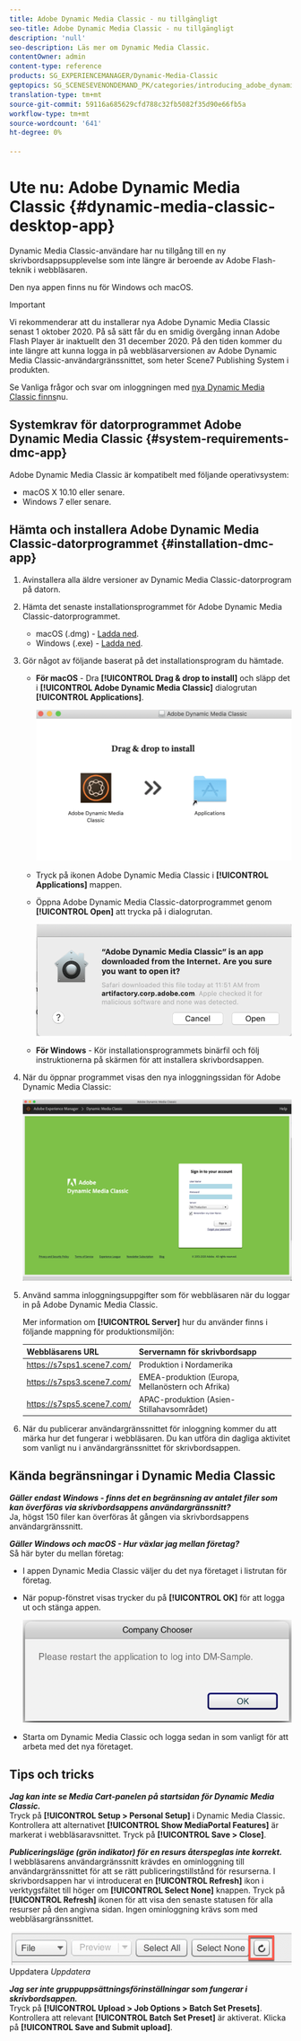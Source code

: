 ```yaml
---
title: Adobe Dynamic Media Classic - nu tillgängligt
seo-title: Adobe Dynamic Media Classic - nu tillgängligt
description: 'null'
seo-description: Läs mer om Dynamic Media Classic.
contentOwner: admin
content-type: reference
products: SG_EXPERIENCEMANAGER/Dynamic-Media-Classic
geptopics: SG_SCENESEVENONDEMAND_PK/categories/introducing_adobe_dynamic_media_classic
translation-type: tm+mt
source-git-commit: 59116a685629cfd788c32fb5082f35d90e66fb5a
workflow-type: tm+mt
source-wordcount: '641'
ht-degree: 0%

---
```



# Ute nu: Adobe Dynamic Media Classic {#dynamic-media-classic-desktop-app}

Dynamic Media Classic-användare har nu tillgång till en ny skrivbordsappsupplevelse som inte längre är beroende av Adobe Flash-teknik i webbläsaren.

Den nya appen finns nu för Windows och macOS.

>[!IMPORTANT]
>
>Vi rekommenderar att du installerar nya Adobe Dynamic Media Classic senast 1 oktober 2020. På så sätt får du en smidig övergång innan Adobe Flash Player är inaktuellt den 31 december 2020. På den tiden kommer du inte längre att kunna logga in på webbläsarversionen av Adobe Dynamic Media Classic-användargränssnittet, som heter Scene7 Publishing System i produkten.

Se Vanliga frågor och svar om inloggningen med [nya Dynamic Media Classic finns](/help/new-ui-2020.md)nu.

## Systemkrav för datorprogrammet Adobe Dynamic Media Classic {#system-requirements-dmc-app}

Adobe Dynamic Media Classic är kompatibelt med följande operativsystem:
* macOS X 10.10 eller senare.
* Windows 7 eller senare.

## Hämta och installera Adobe Dynamic Media Classic-datorprogrammet {#installation-dmc-app}

1. Avinstallera alla äldre versioner av Dynamic Media Classic-datorprogram på datorn.

1. Hämta det senaste installationsprogrammet för Adobe Dynamic Media Classic-datorprogrammet.

   * macOS (.dmg) - [Ladda ned](http://download.macromedia.com/dynamic-media-classic/20.20.1/adobe-dynamic-media-classic-20.20.1.dmg).
   * Windows (.exe) - [Ladda ned](lhttp://download.macromedia.com/dynamic-media-classic/20.20.1/adobe-dynamic-media-classic-20.20.1.exe).

1. Gör något av följande baserat på det installationsprogram du hämtade.

   * **För macOS** - Dra **[!UICONTROL Drag & drop to install]** och släpp det i **[!UICONTROL Adobe Dynamic Media Classic]** dialogrutan **[!UICONTROL Applications]**.

      ![Dra och släpp installation i macOS](/help/assets/dragondrop-install.png)

   * Tryck på ikonen Adobe Dynamic Media Classic i **[!UICONTROL Applications]** mappen.
   * Öppna Adobe Dynamic Media Classic-datorprogrammet genom **[!UICONTROL Open]** att trycka på i dialogrutan.

      ![Öppna hämtat program](/help/assets/open-dmclassicapp.png)

   * **För Windows** - Kör installationsprogrammets binärfil och följ instruktionerna på skärmen för att installera skrivbordsappen.

1. När du öppnar programmet visas den nya inloggningssidan för Adobe Dynamic Media Classic:

   ![Dynamic Media Classic-inloggning](/help/assets/dmclassic-login.png)

1. Använd samma inloggningsuppgifter som för webbläsaren när du loggar in på Adobe Dynamic Media Classic.

   Mer information om **[!UICONTROL Server]** hur du använder finns i följande mappning för produktionsmiljön:

   | Webbläsarens URL | Servernamn för skrivbordsapp |
   |---|---|
   | https://s7sps1.scene7.com/ | Produktion i Nordamerika |
   | https://s7sps3.scene7.com/ | EMEA-produktion (Europa, Mellanöstern och Afrika) |
   | https://s7sps5.scene7.com/ | APAC-produktion (Asien-Stillahavsområdet) |

1. När du publicerar användargränssnittet för inloggning kommer du att märka hur det fungerar i webbläsaren. Du kan utföra din dagliga aktivitet som vanligt nu i användargränssnittet för skrivbordsappen.

## Kända begränsningar i Dynamic Media Classic

**_Gäller endast Windows - finns det en begränsning av antalet filer som kan överföras via skrivbordsappens användargränssnitt?_**<br> Ja, högst 150 filer kan överföras åt gången via skrivbordsappens användargränssnitt.

**_Gäller Windows och macOS - Hur växlar jag mellan företag?_**<br> Så här byter du mellan företag:
* I appen Dynamic Media Classic väljer du det nya företaget i listrutan för företag.
* När popup-fönstret visas trycker du på **[!UICONTROL OK]** för att logga ut och stänga appen.

   ![Starta om appen för att använda det nya företaget](/help/assets/dmclassic-new-company.png)
* Starta om Dynamic Media Classic och logga sedan in som vanligt för att arbeta med det nya företaget.

## Tips och tricks

**_Jag kan inte se Media Cart-panelen på startsidan för Dynamic Media Classic._**<br> Tryck på **[!UICONTROL Setup > Personal Setup]** i Dynamic Media Classic. Kontrollera att alternativet **[!UICONTROL Show MediaPortal Features]** är markerat i webbläsaravsnittet. Tryck på **[!UICONTROL Save > Close]**.

**_Publiceringsläge (grön indikator) för en resurs återspeglas inte korrekt._**<br> I webbläsarens användargränssnitt krävdes en ominloggning till användargränssnittet för att se rätt publiceringstillstånd för resurserna. I skrivbordsappen har vi introducerat en **[!UICONTROL Refresh]** ikon i verktygsfältet till höger om **[!UICONTROL Select None]** knappen. Tryck på **[!UICONTROL Refresh]** ikonen för att visa den senaste statusen för alla resurser på den angivna sidan. Ingen ominloggning krävs som med webbläsargränssnittet.

![Ikonen](/help/assets/refresh-icon.png)Uppdatera *Uppdatera*

**_Jag ser inte gruppuppsättningsförinställningar som fungerar i skrivbordsappen._**<br> Tryck på **[!UICONTROL Upload > Job Options > Batch Set Presets]**. Kontrollera att relevant **[!UICONTROL Batch Set Preset]** är aktiverat. Klicka på **[!UICONTROL Save and Submit upload]**.
